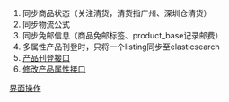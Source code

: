 1. 同步商品状态（关注清货，清货指广州、深圳仓清货）
2. 同步物流公式
3. 同步免邮信息（商品免邮标签、product_base记录邮费）
4. 多属性产品刊登时，只将一个listing同步至elasticsearch
5. [产品刊登接口](Publish-API)
6. [修改产品属性接口](Product-API-Attribute)


[界面操作](erp-ui-procedure)